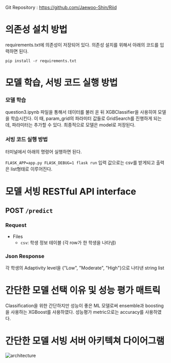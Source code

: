 Git Repository : https://github.com/Jaewoo-Shin/Riid
# 의존성 설치 방법
requirements.txt에 의존성이 저장되어 있다.
의존성 설치를 위해서 아래의 코드를 입력하면 된다.

```pip install -r requirements.txt```

# 모델 학습, 서빙 코드 실행 방법
### 모델 학습
question3.ipynb 파일을 통해서 데이터를 불러 온 뒤 XGBClassifier을 사용히여 모델을 학습시킨다.
이 때, param_grid의 파라미터 값들로 GridSearch를 진행하게 되는데, 파라미터는 추가할 수 있다.
최종적으로 모델은 model로 저장된다.
### 서빙 코드 실행 방법
터미널에서 아래의 명령어 실행하면 된다.

```FLASK_APP=app.py FLASK_DEBUG=1 flask run```
입력 값으로는 csv를 받게되고 출력은 list형태로 이루어진다.

# 모델 서빙 RESTful API interface

## POST `/predict`

### Request

- Files
  - `csv`: 학생 정보 테이블 (각 row가 한 학생을 나타냄)

### Json Response
각 학생의  Adaptivity level을 {"Low", "Moderate", "High"}으로 나타낸 string list

# 간단한 모델 선택 이유 및 성능 평가 매트릭
Classification을 위한 간단하지만 성능이 좋은 ML 모델로써 ensemble과 boosting을 사용하는 XGBoost를 사용하였다.
성능평가 metric으로는 accuracy를 사용하였다.

# 간단한 모델 서빙 서버 아키텍쳐 다이어그램

![architecture](./architecture.png)


